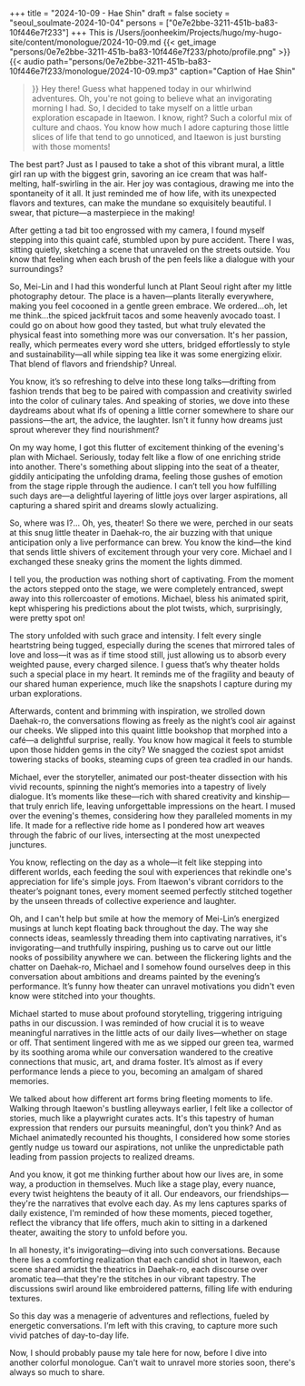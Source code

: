 +++
title = "2024-10-09 - Hae Shin"
draft = false
society = "seoul_soulmate-2024-10-04"
persons = ["0e7e2bbe-3211-451b-ba83-10f446e7f233"]
+++
This is /Users/joonheekim/Projects/hugo/my-hugo-site/content/monologue/2024-10-09.md
{{< get_image "persons/0e7e2bbe-3211-451b-ba83-10f446e7f233/photo/profile.png" >}}
{{< audio
    path="persons/0e7e2bbe-3211-451b-ba83-10f446e7f233/monologue/2024-10-09.mp3" 
    caption="Caption of Hae Shin"
>}}
Hey there! Guess what happened today in our whirlwind adventures.
Oh, you're not going to believe what an invigorating morning I had. So, I decided to take myself on a little urban exploration escapade in Itaewon. I know, right? Such a colorful mix of culture and chaos. You know how much I adore capturing those little slices of life that tend to go unnoticed, and Itaewon is just bursting with those moments!

The best part? Just as I paused to take a shot of this vibrant mural, a little girl ran up with the biggest grin, savoring an ice cream that was half-melting, half-swirling in the air. Her joy was contagious, drawing me into the spontaneity of it all. It just reminded me of how life, with its unexpected flavors and textures, can make the mundane so exquisitely beautiful. I swear, that picture—a masterpiece in the making!

After getting a tad bit too engrossed with my camera, I found myself stepping into this quaint café, stumbled upon by pure accident. There I was, sitting quietly, sketching a scene that unraveled on the streets outside. You know that feeling when each brush of the pen feels like a dialogue with your surroundings?

So, Mei-Lin and I had this wonderful lunch at Plant Seoul right after my little photography detour. The place is a haven—plants literally everywhere, making you feel cocooned in a gentle green embrace. We ordered...oh, let me think...the spiced jackfruit tacos and some heavenly avocado toast. I could go on about how good they tasted, but what truly elevated the physical feast into something more was our conversation. It's her passion, really, which permeates every word she utters, bridged effortlessly to style and sustainability—all while sipping tea like it was some energizing elixir. That blend of flavors and friendship? Unreal.

You know, it’s so refreshing to delve into these long talks—drifting from fashion trends that beg to be paired with compassion and creativity swirled into the color of culinary tales. And speaking of stories, we dove into these daydreams about what ifs of opening a little corner somewhere to share our passions—the art, the advice, the laughter. Isn't it funny how dreams just sprout wherever they find nourishment?

On my way home, I got this flutter of excitement thinking of the evening's plan with Michael. Seriously, today felt like a flow of one enriching stride into another. There's something about slipping into the seat of a theater, giddily anticipating the unfolding drama, feeling those gushes of emotion from the stage ripple through the audience. I can’t tell you how fulfilling such days are—a delightful layering of little joys over larger aspirations, all capturing a shared spirit and dreams slowly actualizing.

So, where was I?... Oh, yes, theater!
So there we were, perched in our seats at this snug little theater in Daehak-ro, the air buzzing with that unique anticipation only a live performance can brew. You know the kind—the kind that sends little shivers of excitement through your very core. Michael and I exchanged these sneaky grins the moment the lights dimmed. 

I tell you, the production was nothing short of captivating. From the moment the actors stepped onto the stage, we were completely entranced, swept away into this rollercoaster of emotions. Michael, bless his animated spirit, kept whispering his predictions about the plot twists, which, surprisingly, were pretty spot on! 

The story unfolded with such grace and intensity. I felt every single heartstring being tugged, especially during the scenes that mirrored tales of love and loss—it was as if time stood still, just allowing us to absorb every weighted pause, every charged silence. I guess that’s why theater holds such a special place in my heart. It reminds me of the fragility and beauty of our shared human experience, much like the snapshots I capture during my urban explorations.

Afterwards, content and brimming with inspiration, we strolled down Daehak-ro, the conversations flowing as freely as the night’s cool air against our cheeks. We slipped into this quaint little bookshop that morphed into a café—a delightful surprise, really. You know how magical it feels to stumble upon those hidden gems in the city? We snagged the coziest spot amidst towering stacks of books, steaming cups of green tea cradled in our hands. 

Michael, ever the storyteller, animated our post-theater dissection with his vivid recounts, spinning the night’s memories into a tapestry of lively dialogue. It’s moments like these—rich with shared creativity and kinship—that truly enrich life, leaving unforgettable impressions on the heart. I mused over the evening's themes, considering how they paralleled moments in my life. It made for a reflective ride home as I pondered how art weaves through the fabric of our lives, intersecting at the most unexpected junctures.

You know, reflecting on the day as a whole—it felt like stepping into different worlds, each feeding the soul with experiences that rekindle one's appreciation for life's simple joys. From Itaewon's vibrant corridors to the theater’s poignant tones, every moment seemed perfectly stitched together by the unseen threads of collective experience and laughter.

Oh, and I can't help but smile at how the memory of Mei-Lin’s energized musings at lunch kept floating back throughout the day. The way she connects ideas, seamlessly threading them into captivating narratives, it's invigorating—and truthfully inspiring, pushing us to carve out our little nooks of possibility anywhere we can.
between the flickering lights and the chatter on Daehak-ro, Michael and I somehow found ourselves deep in this conversation about ambitions and dreams painted by the evening’s performance. It’s funny how theater can unravel motivations you didn't even know were stitched into your thoughts. 

Michael started to muse about profound storytelling, triggering intriguing paths in our discussion. I was reminded of how crucial it is to weave meaningful narratives in the little acts of our daily lives—whether on stage or off. That sentiment lingered with me as we sipped our green tea, warmed by its soothing aroma while our conversation wandered to the creative connections that music, art, and drama foster. It’s almost as if every performance lends a piece to you, becoming an amalgam of shared memories.

We talked about how different art forms bring fleeting moments to life. Walking through Itaewon's bustling alleyways earlier, I felt like a collector of stories, much like a playwright curates acts. It's this tapestry of human expression that renders our pursuits meaningful, don’t you think? And as Michael animatedly recounted his thoughts, I considered how some stories gently nudge us toward our aspirations, not unlike the unpredictable path leading from passion projects to realized dreams.

And you know, it got me thinking further about how our lives are, in some way, a production in themselves. Much like a stage play, every nuance, every twist heightens the beauty of it all. Our endeavors, our friendships—they're the narratives that evolve each day. As my lens captures sparks of daily existence, I'm reminded of how these moments, pieced together, reflect the vibrancy that life offers, much akin to sitting in a darkened theater, awaiting the story to unfold before you.

In all honesty, it's invigorating—diving into such conversations. Because there lies a comforting realization that each candid shot in Itaewon, each scene shared amidst the theatrics in Daehak-ro, each discourse over aromatic tea—that they're the stitches in our vibrant tapestry. The discussions swirl around like embroidered patterns, filling life with enduring textures.

So this day was a menagerie of adventures and reflections, fueled by energetic conversations. I’m left with this craving, to capture more such vivid patches of day-to-day life.

Now, I should probably pause my tale here for now, before I dive into another colorful monologue.
Can't wait to unravel more stories soon, there's always so much to share.
